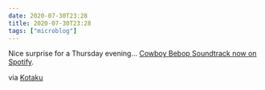 ```yaml
---
date: 2020-07-30T23:28
title: 2020-07-30T23:28
tags: ["microblog"]
---
```


Nice surprise for a Thursday evening... [Cowboy Bebop Soundtrack now on Spotify](https://open.spotify.com/album/1XoE7ZirQ3gjxq8HIzTJU9?si=LTSHiO4iRUiy2c1-lc-UIw).

via [Kotaku](https://kotaku.com/the-cowboy-bebop-soundtracks-just-hit-spotify-so-excuse-1844563638?utm_campaign=Kotaku&utm_content=1596146488&utm_medium=SocialMarketing&utm_source=twitter)